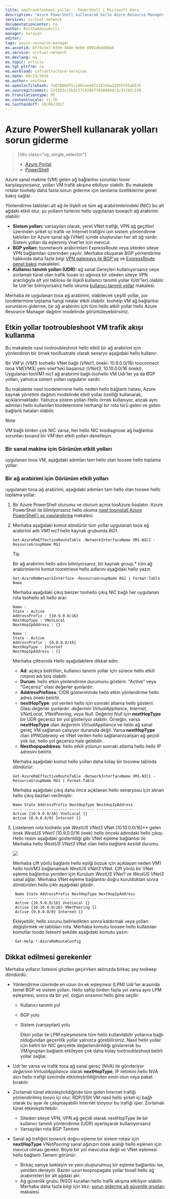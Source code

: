 ```yaml
---
title: aaaTroubleshoot yollar - PowerShell | Microsoft Docs
description: "Azure PowerShell kullanarak hello Azure Resource Manager dağıtım modelinde tootroubleshoot nasıl yönlendirir öğrenin."
services: virtual-network
documentationcenter: na
author: AnithaAdusumilli
manager: narayan
editor: 
tags: azure-resource-manager
ms.assetid: bf7dc5e7-9399-460e-8e0d-8992dbed98a6
ms.service: virtual-network
ms.devlang: na
ms.topic: article
ms.tgt_pltfrm: na
ms.workload: infrastructure-services
ms.date: 09/23/2016
ms.author: anithaa
ms.openlocfilehash: 7a07806df5c1d0caee921187e6ad29f6755ab535
ms.sourcegitcommit: 523283cc1b3c37c428e77850964dc1c33742c5f0
ms.translationtype: MT
ms.contentlocale: tr-TR
ms.lasthandoff: 10/06/2017
---
```

# <a name="troubleshoot-routes-using-azure-powershell"></a>Azure PowerShell kullanarak yolları sorun giderme
> [!div class="op_single_selector"]
> * [Azure Portal](virtual-network-routes-troubleshoot-portal.md)
> * [PowerShell](virtual-network-routes-troubleshoot-powershell.md)
> 
> 

Azure sanal makine (VM) gelen ağ bağlantısı sorunları tooor karşılaşıyorsanız, yolları VM trafik akışına etkiliyor olabilir. Bu makalede rotalar toohelp daha fazla sorun giderme için tanılama özelliklerine genel bakış sağlar.

Yönlendirme tabloları alt ağ ile ilişkili ve tüm ağ arabirimlerindeki (NIC) bu alt ağdaki etkili olur. şu yolların türlerini hello uygulanan tooeach ağ arabirimi olabilir:

* **Sistem yolları:** varsayılan olarak, yerel VNet trafiği, VPN ağ geçitleri üzerinden şirket içi trafik ve Internet trafiğini izin sistem yönlendirme tabloları bir Azure sanal ağı (VNet) içinde oluşturulan her alt ağ vardır. Sistem yolları da eşlenmiş Vnet'ler için mevcut.
* **BGP yolları:** toonetwork arabirimleri ExpressRoute veya siteden siteye VPN bağlantıları üzerinden yayılır. Merhaba okuyarak BGP yönlendirme hakkında daha fazla bilgi [VPN gateways ile BGP'ye](../vpn-gateway/vpn-gateway-bgp-overview.md) ve [ExpressRoute genel bakış](../expressroute/expressroute-introduction.md) makaleleri.
* **Kullanıcı tanımlı yolları (UDR):** ağ sanal Gereçleri kullanıyorsanız veya zorlamalı tünel olan trafik tooan içi ağınıza bir siteden siteye VPN aracılığıyla alt yol tablosu ile ilişkili kullanıcı tanımlı yollar (Udr'ler) olabilir. İle Udr'ler bilmiyorsanız hello okuma [kullanıcı tanımlı yollar](virtual-networks-udr-overview.md#user-defined-routes) makalesi.

Merhaba ile uygulanan tooa ağ arabirimi, olabilecek çeşitli yollar, zor toodetermine toplama hangi rotalar etkili olabilir. toohelp VM ağ bağlantısı sorunlarını giderme, bir ağ arabirimi için tüm hello etkili yollar hello Azure Resource Manager dağıtım modelinde görüntüleyebilirsiniz.

## <a name="using-effective-routes-tootroubleshoot-vm-traffic-flow"></a>Etkin yollar tootroubleshoot VM trafik akışı kullanma
Bu makalede nasıl tootroubleshoot hello etkili bir ağ arabirimi için yönlendiren bir örnek tooillustrate olarak senaryo aşağıdaki hello kullanır:

Bir VM'yi (*VM1*) toohello VNet bağlı (*VNet1*, öneki: 10.9.0.0/16) tooconnect tooa VM(VM3) yeni vnet'teki başarısız (*VNet3*, 10.10.0.0/16 öneki). Uygulanan tooVM1 nıc1 ağ arabirimi bağlı toohello VM Udr'ler ya da BGP yolları, yalnızca sistem yolları uygulanır vardır.

Bu makalede nasıl toodetermine hello neden hello bağlantı hatası, Azure kaynak yönetimi dağıtım modelinde etkili yollar özelliği kullanarak, açıklanmaktadır.
Yalnızca sistem yolları Hello örnek kullanıyor, ancak aynı adımları hello kullanılan toodetermine herhangi bir rota türü gelen ve giden bağlantı hataları olabilir.

> [!NOTE]
> VM bağlı birden çok NIC varsa, her hello NIC toodiagnose ağ bağlantısı sorunları tooand bir VM'den etkili yolları denetleyin.
> 
> 

### <a name="view-effective-routes-for-a-virtual-machine"></a>Bir sanal makine için Görünüm etkili yolları
uygulanan tooa VM, aşağıdaki adımları tam hello olan toosee hello toplama yollar:

### <a name="view-effective-routes-for-a-network-interface"></a>Bir ağ arabirimi için Görünüm etkili yolları
uygulanan tooa ağ arabirimi, aşağıdaki adımları tam hello olan toosee hello toplama yollar:

1. Bir Azure PowerShell oturumu ve oturum açma tooAzure başlatın. Azure PowerShell ile bilmiyorsanız hello okuma [nasıl tooinstall Azure PowerShell'i ve yapılandırma](/powershell/azure/overview) makalesi.
2. Merhaba aşağıdaki komut döndürür tüm yollar uygulanan tooa ağ arabirimi adlı *VM1 nıc1* hello kaynak grubunda *RG1*.
   
       Get-AzureRmEffectiveRouteTable -NetworkInterfaceName VM1-NIC1 -ResourceGroupName RG1
   
   > [!TIP]
   > Bir ağ arabirimi hello adını bilmiyorsanız, bir kaynak group.* tüm ağ arabirimlerini komut tooretrieve hello adlarını aşağıdaki hello yazın
   > 
   > 
   
       Get-AzureRmNetworkInterface -ResourceGroupName RG1 | Format-Table Name
   
   Merhaba aşağıdaki çıkış benzer toohello çıkış NIC bağlı her uygulanan rota toohello alt hello arar:
   
       Name :
       State : Active
       AddressPrefix : {10.9.0.0/16}
       NextHopType : VNetLocal
       NextHopIpAddress : {}
   
       Name :
       State : Active
       AddressPrefix : {0.0.0.0/16}
       NextHopType : Internet
       NextHopIpAddress : {}
   
   Merhaba çıktısında Hello aşağıdakilere dikkat edin:
   
   * **Ad**: açıkça belirtilen, kullanıcı tanımlı yollar için sürece hello etkili rotanın adı boş olabilir. 
   * **Durum**: hello etkin yönlendirme durumunu gösterir. "Active" veya "Geçersiz" olası değerler şunlardır:
   * **AddressPrefixes**: CIDR gösteriminde hello etkin yönlendirme hello adres öneki belirtir. 
   * **nextHopType**: yol verilen hello için sonraki atlama hello gösterir. Olası değerler şunlardır: *değerinin VirtualAppliance*, *Internet*, *VNetLocal*, *VNetPeering*, veya *Null*. Değerini *Null* için **nextHopType** bir UDR geçersiz bir yol gösteriyor olabilir. Örneğin, varsa **nextHopType** olan *değerinin VirtualAppliance* ve hello ağ sanal gereç VM sağlanan çalışıyor durumda değil. Varsa **nextHopType** olan *VPNGateway* ve VNet verilen hello sağlanan/çalışan ağ geçidi yok ise, hello yol geçersiz hale gelebilir.
   * **Nexthopıpaddress**: hello etkili yolunun sonraki atlama hello hello IP adresini belirtir.
   
   Merhaba aşağıdaki komut hello yolları daha kolay bir tooview tabloda döndürür:
   
       Get-AzureRmEffectiveRouteTable -NetworkInterfaceName VM1-NIC1 -ResourceGroupName RG1 | Format-Table
   
   Merhaba aşağıdaki çıkış daha önce açıklanan hello senaryosu için alınan hello çıkış bazıları verilmiştir:
   
       Name State AddressPrefix NextHopType NextHopIpAddress
       ---- ----- ------------- ----------- ----------------
       Active {10.9.0.0/16} VnetLocal {}
       Active {0.0.0.0/0} Internet {}
3. Listelenen rota toohello yok *WestUS VNet3* VNet (10.10.0.0/16)** gelen önek *WestUS VNet1* (10.9.0.0/16 önek) hello önceki adımdaki hello çıkışı. Hello resim aşağıdaki gösterildiği gibi VNet eşleme bağlantısı ile Merhaba hello *WestUS VNet3* VNet olan hello *bağlantı kesildi* durumu.
   
    ![](./media/virtual-network-routes-troubleshoot-portal/image4.png)
   
    Merhaba çift yönlü bağlantı hello eşliği bozuk için açıklayan neden VM1 hello tooVM3 bağlanamadı *WestUS VNet3* VNet. Çift yönlü bir VNet eşleme bağlantısı yeniden için Kurulum *WestUS VNet1* ve *WestUS VNet3* sanal ağlar. Merhaba VNet eşleme bağlantısı doğru kurulduktan sonra döndürülen hello çıktı aşağıdaki gibidir:
   
        Name State AddressPrefix NextHopType NextHopIpAddress
        ---- ----- ------------- ----------- ----------------
        Active {10.9.0.0/16} VnetLocal {}
        Active {10.10.0.0/16} VNetPeering {}
        Active {0.0.0.0/0} Internet {}
   
    Ekleyebilir, hello sorunu belirledikten sonra kaldırmak veya yolları değiştirmek ve tabloları rota. Merhaba komutu toosee hello kullanılan komutlar toodo listesini şekilde aşağıdaki komutu yazın:
   
        Get-Help *-AzureRmRouteConfig

## <a name="considerations"></a>Dikkat edilmesi gerekenler
Merhaba yolların listesini gözden geçirirken aklınızda birkaç şey tookeep döndürdü:

* Yönlendirme üzerinde en uzun ön ek eşleşmesi (LPM) Udr'ler arasında temel BGP ve sistem yolları. Hello sahip birden fazla yol varsa aynı LPM eşleşmesi, sonra da bir yol, özgün sırasının hello göre seçilir:
  
  * Kullanıcı tanımlı yol
  * BGP yolu
  * Sistem (varsayılan) yolu
    
    Etkin yollar ile LPM eşleşmesine tüm hello kullanılabilir yollarına bağlı olduğundan geçerlilik yollar yalnızca görebilirsiniz. Nasıl hello yollar için belirli bir NIC gerçekte değerlendirildiği göstererek bu VM/gruptan bağlantı etkileyen çok daha kolay tootroubleshoot belirli yollar sağlar.
* Udr'ler varsa ve trafik tooa ağ sanal gereç (NVA) ile gönderiyor *değerinin VirtualAppliance* olarak **nextHopType**, IP iletimini hello NVA alıcı hello trafiği üzerinde etkinleştirildiğinden emin olun veya paket bırakılır. 
* Zorlamalı tünel etkinleştirildiğinde tüm giden Internet trafiği yönlendirilmiş tooon içi olur. RDP/SSH VM nasıl hello şirket içi bağlı olarak bu ayar ile çalışmayabilir Internet tooyour bu trafiği işler. 
  Zorlamalı tünel etkinleştirilebilir:
  * Siteden siteye VPN, VPN ağ geçidi olarak nextHopType ile bir kullanıcı tanımlı yönlendirme (UDR) ayarlayarak kullanıyorsanız
  * Varsayılan rota BGP Tanıtımı
* Sanal ağ trafiğini toowork doğru eşleme bir sistem rotası için **nextHopType** *VNetPeering* sanal ağınızın önek aralığı hello eşlenen için mevcut olması gerekir. Böyle bir yol mevcutsa değil ve VNet eşlemesi hello bağlantı Tamam görünür:
  * Birkaç saniye bekleyin ve yeni oluşturulmuş bir eşleme bağlantısı ise, yeniden deneyin. Bazen uzun toopropagate yollar tooall hello ağ arabirimleri bir alt ağdaki alır.
  * Ağ güvenlik grubu (NSG) kuralları hello trafik akışına etkiliyor olabilir. Merhaba daha fazla bilgi için bkz: [sorun giderme ağ güvenlik grupları](virtual-network-nsg-troubleshoot-powershell.md) makalesi.

